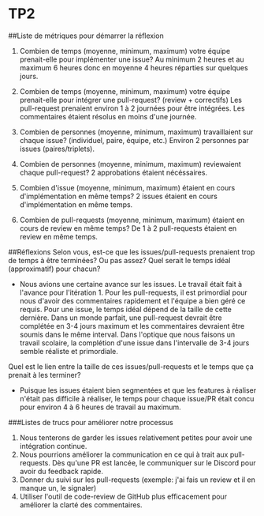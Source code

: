# TP2

##Liste de métriques pour démarrer la réflexion
1. Combien de temps (moyenne, minimum, maximum) votre équipe prenait-elle pour implémenter une issue?
   Au minimum 2 heures et au maximum 6 heures donc en moyenne 4 heures réparties sur quelques jours.

2. Combien de temps (moyenne, minimum, maximum) votre équipe prenait-elle pour intégrer une pull-request? (review + correctifs)
   Les pull-request prenaient environ 1 à 2 journées pour être intégrées. Les commentaires étaient résolus en moins d'une journée.

3. Combien de personnes (moyenne, minimum, maximum) travaillaient sur chaque issue? (individuel, paire, équipe, etc.)
   Environ 2 personnes par issues (paires/triplets).

4. Combien de personnes (moyenne, minimum, maximum) reviewaient chaque pull-request?
   2 approbations étaient nécéssaires.

5. Combien d'issue (moyenne, minimum, maximum) étaient en cours d'implémentation en même temps?
   2 issues étaient en cours d'implémentation en même temps.

6. Combien de pull-requests (moyenne, minimum, maximum) étaient en cours de review en même temps?
   De 1 à 2 pull-requests étaient en review en même temps.

##Réflexions
Selon vous, est-ce que les issues/pull-requests prenaient trop de temps à être terminées? Ou pas assez? Quel serait le temps idéal (approximatif) pour chacun?
- Nous avions une certaine avance sur les issues. Le travail était fait à l'avance pour l'itération 1.
  Pour les pull-requests, il est primordial pour nous d'avoir des commentaires rapidement et
  l'équipe a bien géré ce requis. Pour une issue, le temps idéal dépend de la taille de cette dernière.
  Dans un monde parfait, une pull-request devrait être complétée en 3-4 jours maximum et les commentaires devraient
  être soumis dans le même interval. Dans l'optique que nous faisons un travail scolaire, la complétion d'une issue dans
  l'intervalle de 3-4 jours semble réaliste et primordiale.

Quel est le lien entre la taille de ces issues/pull-requests et le temps que ça prenait à les terminer?
- Puisque les issues étaient bien segmentées et que les features à réaliser
  n'était pas difficile à réaliser, le temps pour chaque issue/PR était concu pour environ 4 à 6 heures de travail au maximum.


###Listes de trucs pour améliorer notre processus
1) Nous tenterons de garder les issues relativement petites pour avoir une intégration continue.
2) Nous pourrions améliorer la communication en ce qui à trait aux pull-requests. Dès qu'une PR est lancée,
   le communiquer sur le Discord pour avoir du feedback rapide.
3) Donner du suivi sur les pull-requests (exemple: j'ai fais un review et il en manque un, le signaler)
4) Utiliser l'outil de code-review de GitHub plus efficacement pour améliorer la clarté des commentaires.